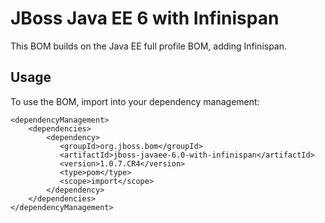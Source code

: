 JBoss Java EE 6 with Infinispan
===============================

This BOM builds on the Java EE full profile BOM, adding Infinispan. 
  
Usage
-----

To use the BOM, import into your dependency management:

    <dependencyManagement>
        <dependencies>
            <dependency>
               <groupId>org.jboss.bom</groupId>
               <artifactId>jboss-javaee-6.0-with-infinispan</artifactId>
               <version>1.0.7.CR4</version>
               <type>pom</type>
               <scope>import</scope>
            </dependency>
        </dependencies>
    </dependencyManagement> 
	